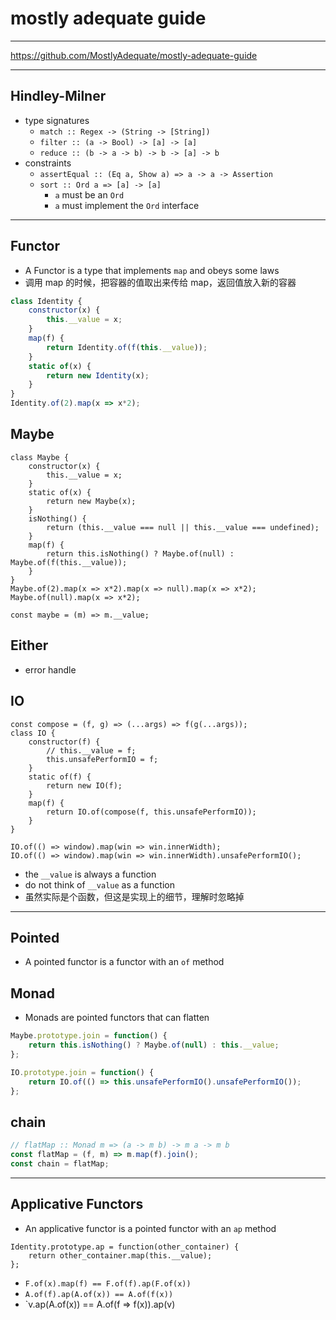 # mostly adequate guide

---

https://github.com/MostlyAdequate/mostly-adequate-guide

---

## Hindley-Milner

- type signatures
	- `match :: Regex -> (String -> [String])`
	- `filter :: (a -> Bool) -> [a] -> [a]`
	- `reduce :: (b -> a -> b) -> b -> [a] -> b`
- constraints
	- `assertEqual :: (Eq a, Show a) => a -> a -> Assertion`
	- `sort :: Ord a => [a] -> [a]`
		- `a` must be an `Ord`
		- `a` must implement the `Ord` interface

---

## Functor

- A Functor is a type that implements `map` and obeys some laws
- 调用 map 的时候，把容器的值取出来传给 map，返回值放入新的容器

```js
class Identity {
    constructor(x) {
        this.__value = x;
    }
    map(f) {
        return Identity.of(f(this.__value));
    }
    static of(x) {
        return new Identity(x);
    }
}
Identity.of(2).map(x => x*2);
```

## Maybe

```
class Maybe {
    constructor(x) {
        this.__value = x;
    }
    static of(x) {
        return new Maybe(x);
    }
    isNothing() {
        return (this.__value === null || this.__value === undefined);
    }
    map(f) {
        return this.isNothing() ? Maybe.of(null) : Maybe.of(f(this.__value));
    }
}
Maybe.of(2).map(x => x*2).map(x => null).map(x => x*2);
Maybe.of(null).map(x => x*2);

const maybe = (m) => m.__value;
```

## Either

- error handle

## IO

```
const compose = (f, g) => (...args) => f(g(...args));
class IO {
    constructor(f) {
        // this.__value = f;
        this.unsafePerformIO = f;
    }
    static of(f) {
        return new IO(f);
    }
    map(f) {
        return IO.of(compose(f, this.unsafePerformIO));
    }
}

IO.of(() => window).map(win => win.innerWidth);
IO.of(() => window).map(win => win.innerWidth).unsafePerformIO();
```

- the `__value` is always a function
- do not think of `__value` as a function
- 虽然实际是个函数，但这是实现上的细节，理解时忽略掉

---

## Pointed

- A pointed functor is a functor with an `of` method

## Monad

- Monads are pointed functors that can flatten

```js
Maybe.prototype.join = function() {
    return this.isNothing() ? Maybe.of(null) : this.__value;
};

IO.prototype.join = function() {
    return IO.of(() => this.unsafePerformIO().unsafePerformIO());
};
```

## chain

```js
// flatMap :: Monad m => (a -> m b) -> m a -> m b
const flatMap = (f, m) => m.map(f).join();
const chain = flatMap;
```

---

## Applicative Functors

- An applicative functor is a pointed functor with an `ap` method

```
Identity.prototype.ap = function(other_container) {
    return other_container.map(this.__value);
};
```

- `F.of(x).map(f) == F.of(f).ap(F.of(x))`
- `A.of(f).ap(A.of(x)) == A.of(f(x))`
- `v.ap(A.of(x)) == A.of(f => f(x)).ap(v)
